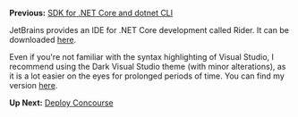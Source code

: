**Previous:** [SDK for .NET Core and dotnet CLI](../SDK-for-.NET-Core-and-dotnet-CLI)

JetBrains provides an IDE for .NET Core development called Rider. It can be downloaded [here](https://www.jetbrains.com/rider/download/).

Even if you're not familiar with the syntax highlighting of Visual Studio, I recommend using the Dark Visual Studio theme (with minor alterations), as it is a lot easier on the eyes for prolonged periods of time. You can find my version [here](VisualStudioDarkTheme-Custom.icls).

**Up Next:** [Deploy Concourse](../Deploy-Concourse)
